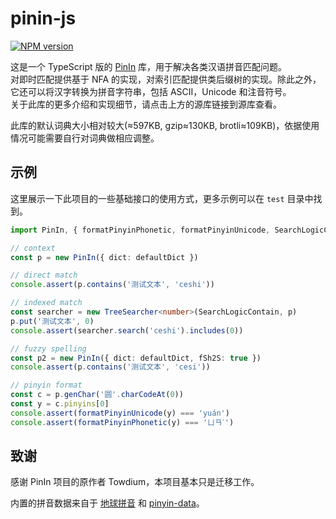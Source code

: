 # pinin-js

[![NPM version](https://img.shields.io/npm/v/pinin)](https://www.npmjs.com/package/pinin)

这是一个 TypeScript 版的 [PinIn](https://github.com/Towdium/PinIn) 库，用于解决各类汉语拼音匹配问题。\
对即时匹配提供基于 NFA 的实现，对索引匹配提供类后缀树的实现。除此之外，它还可以将汉字转换为拼音字符串，包括 ASCII，Unicode 和注音符号。\
关于此库的更多介绍和实现细节，请点击上方的源库链接到源库查看。

此库的默认词典大小相对较大(≈597KB, gzip≈130KB, brotli≈109KB)，依据使用情况可能需要自行对词典做相应调整。

## 示例

这里展示一下此项目的一些基础接口的使用方式，更多示例可以在 `test` 目录中找到。

```typescript
import PinIn, { formatPinyinPhonetic, formatPinyinUnicode, SearchLogicContain, TreeSearcher, defaultDict } from 'pinin'

// context
const p = new PinIn({ dict: defaultDict })

// direct match
console.assert(p.contains('测试文本', 'ceshi'))

// indexed match
const searcher = new TreeSearcher<number>(SearchLogicContain, p)
p.put('测试文本', 0)
console.assert(searcher.search('ceshi').includes(0))

// fuzzy spelling
const p2 = new PinIn({ dict: defaultDict, fSh2S: true })
console.assert(p.contains('测试文本', 'cesi'))

// pinyin format
const c = p.genChar('圆'.charCodeAt(0))
const y = c.pinyins[0]
console.assert(formatPinyinUnicode(y) === 'yuán')
console.assert(formatPinyinPhonetic(y) === 'ㄩㄢˊ')
```

## 致谢

感谢 PinIn 项目的原作者 Towdium，本项目基本只是迁移工作。

内置的拼音数据来自于 [地球拼音](https://github.com/rime/rime-terra-pinyin) 和 [pinyin-data](https://github.com/mozillazg/pinyin-data)。
